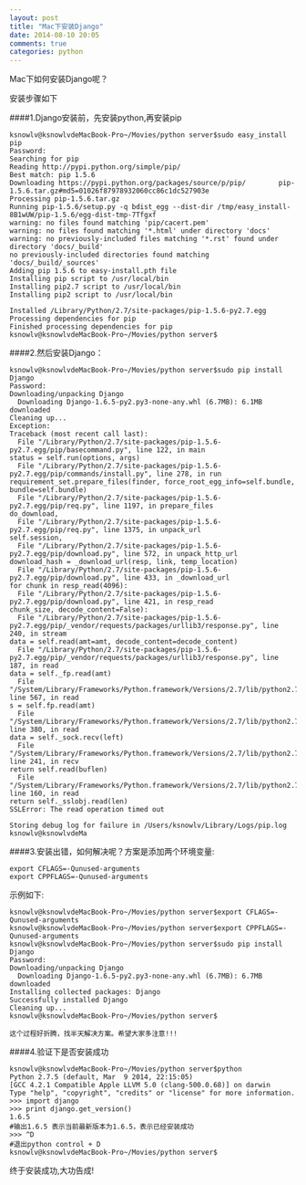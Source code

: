 ```yaml
---
layout: post
title: "Mac下安装Django"
date: 2014-08-10 20:05
comments: true
categories: python
---
```


Mac下如何安装Django呢？
<!--more-->

安装步骤如下

####1.Django安装前，先安装python,再安装pip

    ksnowlv@ksnowlvdeMacBook-Pro~/Movies/python server$sudo easy_install pip
    Password:
    Searching for pip
    Reading http://pypi.python.org/simple/pip/
    Best match: pip 1.5.6
    Downloading https://pypi.python.org/packages/source/p/pip/        pip-1.5.6.tar.gz#md5=01026f87978932060cc86c1dc527903e
    Processing pip-1.5.6.tar.gz
    Running pip-1.5.6/setup.py -q bdist_egg --dist-dir /tmp/easy_install-8B1wUW/pip-1.5.6/egg-dist-tmp-7Tfgxf
    warning: no files found matching 'pip/cacert.pem'
    warning: no files found matching '*.html' under directory 'docs'
    warning: no previously-included files matching '*.rst' found under     directory 'docs/_build'
    no previously-included directories found matching 'docs/_build/_sources'
    Adding pip 1.5.6 to easy-install.pth file
    Installing pip script to /usr/local/bin
    Installing pip2.7 script to /usr/local/bin
    Installing pip2 script to /usr/local/bin

    Installed /Library/Python/2.7/site-packages/pip-1.5.6-py2.7.egg
    Processing dependencies for pip
    Finished processing dependencies for pip
    ksnowlv@ksnowlvdeMacBook-Pro~/Movies/python server$
    
####2.然后安装Django：

    ksnowlv@ksnowlvdeMacBook-Pro~/Movies/python server$sudo pip install Django
    Password:
    Downloading/unpacking Django
      Downloading Django-1.6.5-py2.py3-none-any.whl (6.7MB): 6.1MB downloaded
    Cleaning up...
    Exception:
    Traceback (most recent call last):
      File "/Library/Python/2.7/site-packages/pip-1.5.6-py2.7.egg/pip/basecommand.py", line 122, in main
    status = self.run(options, args)
      File "/Library/Python/2.7/site-packages/pip-1.5.6-py2.7.egg/pip/commands/install.py", line 278, in run
    requirement_set.prepare_files(finder, force_root_egg_info=self.bundle, bundle=self.bundle)
      File "/Library/Python/2.7/site-packages/pip-1.5.6-py2.7.egg/pip/req.py", line 1197, in prepare_files
    do_download,
      File "/Library/Python/2.7/site-packages/pip-1.5.6-py2.7.egg/pip/req.py", line 1375, in unpack_url
    self.session,
      File "/Library/Python/2.7/site-packages/pip-1.5.6-py2.7.egg/pip/download.py", line 572, in unpack_http_url
    download_hash = _download_url(resp, link, temp_location)
      File "/Library/Python/2.7/site-packages/pip-1.5.6-py2.7.egg/pip/download.py", line 433, in _download_url
    for chunk in resp_read(4096):
      File "/Library/Python/2.7/site-packages/pip-1.5.6-py2.7.egg/pip/download.py", line 421, in resp_read
    chunk_size, decode_content=False):
      File "/Library/Python/2.7/site-packages/pip-1.5.6-py2.7.egg/pip/_vendor/requests/packages/urllib3/response.py", line 240, in stream
    data = self.read(amt=amt, decode_content=decode_content)
      File "/Library/Python/2.7/site-packages/pip-1.5.6-py2.7.egg/pip/_vendor/requests/packages/urllib3/response.py", line 187, in read
    data = self._fp.read(amt)
      File "/System/Library/Frameworks/Python.framework/Versions/2.7/lib/python2.7/httplib.py", line 567, in read
    s = self.fp.read(amt)
      File "/System/Library/Frameworks/Python.framework/Versions/2.7/lib/python2.7/socket.py", line 380, in read
    data = self._sock.recv(left)
      File "/System/Library/Frameworks/Python.framework/Versions/2.7/lib/python2.7/ssl.py", line 241, in recv
    return self.read(buflen)
      File "/System/Library/Frameworks/Python.framework/Versions/2.7/lib/python2.7/ssl.py", line 160, in read
    return self._sslobj.read(len)
    SSLError: The read operation timed out

    Storing debug log for failure in /Users/ksnowlv/Library/Logs/pip.log
    ksnowlv@ksnowlvdeMa
    
####3.安装出错，如何解决呢？方案是添加两个环境变量:

    export CFLAGS=-Qunused-arguments
    export CPPFLAGS=-Qunused-arguments
示例如下:

    ksnowlv@ksnowlvdeMacBook-Pro~/Movies/python server$export CFLAGS=-Qunused-arguments
    ksnowlv@ksnowlvdeMacBook-Pro~/Movies/python server$export CPPFLAGS=-Qunused-arguments
    ksnowlv@ksnowlvdeMacBook-Pro~/Movies/python server$sudo pip install Django
    Password:
    Downloading/unpacking Django
      Downloading Django-1.6.5-py2.py3-none-any.whl (6.7MB): 6.7MB downloaded
    Installing collected packages: Django
    Successfully installed Django
    Cleaning up...
    ksnowlv@ksnowlvdeMacBook-Pro~/Movies/python server$  
    

`这个过程好折腾，找半天解决方案。希望大家多注意!!!`

####4.验证下是否安装成功

    ksnowlv@ksnowlvdeMacBook-Pro~/Movies/python server$python
    Python 2.7.5 (default, Mar  9 2014, 22:15:05) 
    [GCC 4.2.1 Compatible Apple LLVM 5.0 (clang-500.0.68)] on darwin
    Type "help", "copyright", "credits" or "license" for more information.
    >>> import django
    >>> print django.get_version()
    1.6.5
    #输出1.6.5 表示当前最新版本为1.6.5，表示已经安装成功
    >>> ^D
    #退出python control + D
    ksnowlv@ksnowlvdeMacBook-Pro~/Movies/python server$  

终于安装成功,大功告成!